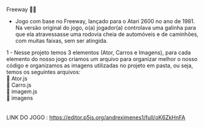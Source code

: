 Freeway 🐔🚗

* Jogo com base no Freeway, lançado para o Atari 2600 no ano de 1981. Na versão original do jogo, o(a) jogador(a) controlava uma galinha para que
ela atravessasse uma rodovia cheia de automóveis e de caminhões, com muitas faixas, sem ser atingida. 

1 - Nesse projeto temos 3 elementos (Ator, Carros e Imagens), para cada elemento do nosso jogo criamos um arquivo para organizar melhor o nosso código e organizamos as imagens utilizadas no projeto em pasta, ou seja, temos os seguintes arquivos: <br>
📑 Ator.js<br>
📑 Carro.js<br>
📑 imagem.js<br>
📂 imagens<br>
<br>
<br>
LINK DO JOGO : https://editor.p5js.org/andreximenes1/full/oK6ZkHnFA